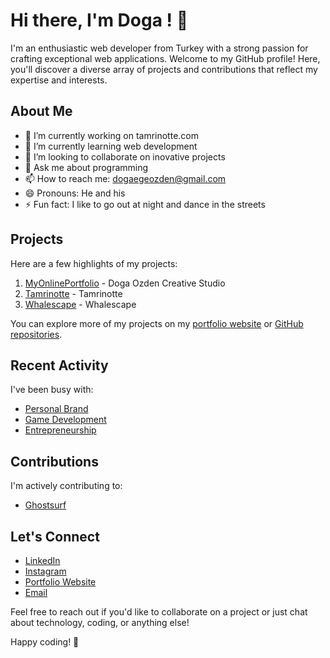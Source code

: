 # Hi there, I'm Doga ! 👋

I'm an enthusiastic web developer from Turkey with a strong passion for crafting exceptional web applications. Welcome to my GitHub profile! Here, you'll discover a diverse array of projects and contributions that reflect my expertise and interests.

## About Me

- 🔭 I’m currently working on tamrinotte.com
- 🌱 I’m currently learning web development
- 👯 I’m looking to collaborate on inovative projects
- 💬 Ask me about programming
- 📫 How to reach me: dogaegeozden@gmail.com
- 😄 Pronouns: He and his
- ⚡ Fun fact: I like to go out at night and dance in the streets

## Projects

Here are a few highlights of my projects:

1. [MyOnlinePortfolio](https://www.dogaegeozden.com) - Doga Ozden Creative Studio
2. [Tamrinotte](https://tamrinotte.pythonanywhere.com) - Tamrinotte
3. [Whalescape](https://www.whalescape.ca) - Whalescape

You can explore more of my projects on my [portfolio website](https://www.dogaegeozden.com) or [GitHub repositories](https://github.com/dogaegeozden).

## Recent Activity

I've been busy with:

- [Personal Brand](https://www.dogaegeozden.com/blog/)
- [Game Development](https://play.google.com/store/apps/dev?id=5106309994896081965&hl=is)
- [Entrepreneurship](https://tamrinotte.pythonanywhere.com)

## Contributions

I'm actively contributing to:

- [Ghostsurf](https://github.com/tamrinotte/ghostsurf)

## Let's Connect

- [LinkedIn](https://www.linkedin.com/in/doga-ege-ozden-a78194193/)
- [Instagram](https://www.instagram.com/dogaozdencreativestudio)
- [Portfolio Website](https://www.dogaegeozden.com)
- [Email](mailto:dogaegeozden@gmail.com)

Feel free to reach out if you'd like to collaborate on a project or just chat about technology, coding, or anything else!

Happy coding! 🚀
